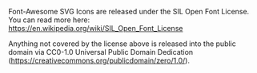 Font-Awesome SVG Icons are released under the SIL Open Font License.  You can read more here: https://en.wikipedia.org/wiki/SIL_Open_Font_License

Anything not covered by the license above is released into the public domain via CC0-1.0 Universal Public Domain Dedication (https://creativecommons.org/publicdomain/zero/1.0/).
